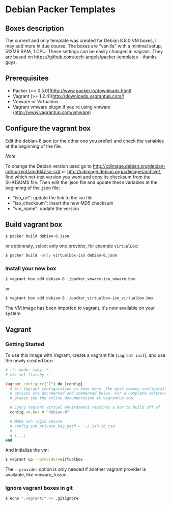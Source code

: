 # Debian Packer Templates

## Boxes description

The current and only template was created for Debian 8.8.0 VM boxes, I may add more in due course.
The boxes are "vanilla" with a minimal setup, 512MB RAM, 1 CPU. These settings can be easily changed in vagrant. They are based on https://github.com/tech-angels/packer-templates - thanks guys.

## Prerequisites

* Packer (>= 0.5.0)(http://www.packer.io/downloads.html)
* Vagrant (>= 1.2.4)(http://downloads.vagrantup.com/)
* Vmware or Virtualbox
* Vagrant vmware plugin if you're using vmware (http://www.vagrantup.com/vmware)

## Configure the vagrant box

Edit the debian-8.json (or the other one you prefer) and check the variables at the beginning of the file.

*Note*:

To change the Debian version used go to http://cdimage.debian.org/debian-cd/current/amd64/iso-cd/ or http://cdimage.debian.org/cdimage/archive/, find which net-inst version you want and copy its checksum from the SHA1SUMS file. Then edit the .json file and update these variables at the beginning of the .json file:
* "iso_url": update the link to the iso file
* "iso_checksum": insert the new MD5 checksum
* "vm_name": update the version

## Build vagrant box

```bash
$ packer build debian-8.json
```

or optionnaly, select only one provider, for example ```VirtualBox```:

```bash
$ packer build -only virtualbox-iso debian-8.json
```

### Install your new box

```bash
$ vagrant box add debian-8 ./packer_vmware-iso_vmware.box
```

or

```bash
$ vagrant box add debian-8 ./packer_virtualbox-iso_virtualbox.box
```

The VM image has been imported to vagrant, it's now available on your system.

## Vagrant

### Getting Started

To use this image with Vagrant, create a vagrant file (```vagrant init```), and use the newly created box:

```ruby
# -*- mode: ruby -*-
# vi: set ft=ruby :

Vagrant.configure("2") do |config|
  # All Vagrant configuration is done here. The most common configuration
  # options are documented and commented below. For a complete reference,
  # please see the online documentation at vagrantup.com.

  # Every Vagrant virtual environment requires a box to build off of.
  config.vm.box = "debian-8"

  # Make ssh login secure
  # config.ssh.private_key_path = '~/.ssh/id_rsa'
  #
  # [...]
end
```

And initialize the vm:

```bash
$ vagrant up --provider=virtualbox
```

The ```--provider``` option is only needed if another vagrant provider is available, like vmware_fusion.

### Ignore vagrant boxes in git

```bash
$ echo ".vagrant/" >> .gitignore
```
